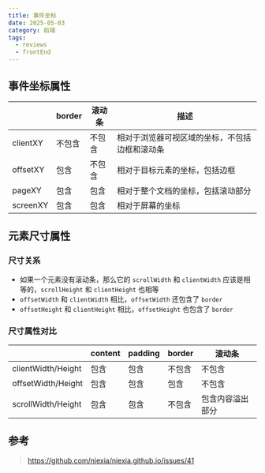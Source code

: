```yaml
---
title: 事件坐标
date: 2025-05-03
category: 前端
tags: 
  - reviews
  - frontEnd
---
```


## 事件坐标属性

||border|滚动条|描述|
|--|--|--|--|
|clientXY|不包含|不包含|相对于浏览器可视区域的坐标，不包括边框和滚动条|
|offsetXY|包含|不包含|相对于目标元素的坐标，包括边框|
|pageXY|包含|包含|相对于整个文档的坐标，包括滚动部分|
|screenXY|包含|包含|相对于屏幕的坐标|

## 元素尺寸属性

### 尺寸关系
- 如果一个元素没有滚动条，那么它的 `scrollWidth` 和 `clientWidth` 应该是相等的，`scrollHeight` 和 `clientHeight` 也相等
- `offsetWidth` 和 `clientWidth` 相比，`offsetWidth` 还包含了 `border`
- `offsetHeight` 和 `clientHeight` 相比，`offsetHeight` 也包含了 `border`

### 尺寸属性对比

||content|padding|border|滚动条|
|--|--|--|--|--|
|clientWidth/Height|包含|包含|不包含|不包含|
|offsetWidth/Height|包含|包含|包含|不包含|
|scrollWidth/Height|包含|包含|不包含|包含内容溢出部分|

## 参考
> https://github.com/niexia/niexia.github.io/issues/41